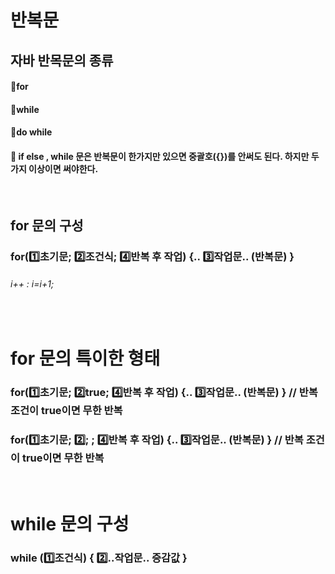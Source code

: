 # 반복문

## 자바 반목문의 종류

#### 🔴for
#### 🔴while
#### 🔴do while

#### 🔵 if else , while 문은 반복문이 한가지만 있으면 중괄호({})를 안써도 된다. 하지만 두가지 이상이면 써야한다.
<br/>

## for 문의 구성
### for(1️⃣초기문;  2️⃣조건식;  4️⃣반복 후 작업)  {.. 3️⃣작업문.. (반복문) }

###### i++ : i=i+1;

<br/>

# for 문의 특이한 형태
### for(1️⃣초기문;  2️⃣true;  4️⃣반복 후 작업)  {.. 3️⃣작업문.. (반복문) }   // 반복 조건이 true이면 무한 반복
### for(1️⃣초기문;  2️⃣; ;  4️⃣반복 후 작업)  {.. 3️⃣작업문.. (반복문) }   // 반복 조건이 true이면 무한 반복

<br/>

# while 문의 구성
### while (1️⃣조건식) { 2️⃣..작업문.. 증감값 }

<br/>
